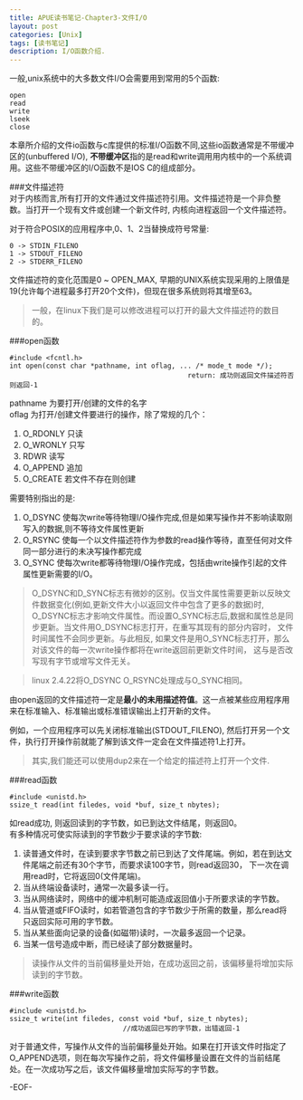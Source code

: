 ```yaml
---
title: APUE读书笔记-Chapter3-文件I/O
layout: post
categories: [Unix]
tags: [读书笔记]
description: I/O函数介绍. 
---
```


一般,unix系统中的大多数文件I/O会需要用到常用的5个函数:  

    open
    read
    write
    lseek
    close

本章所介绍的文件io函数与c库提供的标准I/O函数不同,这些io函数通常是不带缓冲区的(unbuffered I/O), **不带缓冲区**指的是read和write调用用内核中的一个系统调用。这些不带缓冲区的I/O函数不是IOS C的组成部分。  

###文件描述符  
对于内核而言,所有打开的文件通过文件描述符引用。文件描述符是一个非负整数。当打开一个现有文件或创建一个新文件时, 内核向进程返回一个文件描述符。  

对于符合POSIX的应用程序中,0、1、2当替换成符号常量:  
    
    0 -> STDIN_FILENO
    1 -> STDOUT_FILENO
    2 -> STDERR_FILENO  

文件描述符的变化范围是0 ~ OPEN_MAX, 早期的UNIX系统实现采用的上限值是19(允许每个进程最多打开20个文件)，但现在很多系统则将其增至63。  

> 一般，在linux下我们是可以修改进程可以打开的最大文件描述符的数目的。  

###open函数

    #include <fcntl.h>
    int open(const char *pathname, int oflag, ... /* mode_t mode */);
                                                return: 成功则返回文件描述符否则返回-1 

pathname 为要打开/创建的文件的名字  
oflag 为打开/创建文件要进行的操作，除了常规的几个： 

1. O_RDONLY 只读  
2. O_WRONLY 只写  
3. RDWR     读写  
4. O_APPEND 追加
5. O_CREATE 若文件不存在则创建  

需要特别指出的是:  
1. O_DSYNC  使每次write等待物理I/O操作完成,但是如果写操作并不影响读取刚写入的数据,则不等待文件属性更新  
2. O_RSYNC  使每一个以文件描述符作为参数的read操作等待，直至任何对文件同一部分进行的未决写操作都完成  
3. O_SYNC   使每次write都等待物理I/O操作完成，包括由write操作引起的文件属性更新需要的I/O。   

> O_DSYNC和D_SYNC标志有微妙的区别。仅当文件属性需要更新以反映文件数据变化(例如,更新文件大小以返回文件中包含了更多的数据)时,
O_DSYNC标志才影响文件属性。而设置O_SYNC标志后,数据和属性总是同步更新。当文件用O_DSYNC标志打开，在重写其现有的部分内容时，
文件时间属性不会同步更新。与此相反, 如果文件是用O_SYNC标志打开，那么对该文件的每一次write操作都将在write返回前更新文件时间，
这与是否改写现有字节或增写文件无关。  

> linux 2.4.22将O_DSYNC O_RSYNC处理成与O_SYNC相同。  

由open返回的文件描述符一定是**最小的未用描述符值**。这一点被某些应用程序用来在标准输入、标准输出或标准错误输出上打开新的文件。  

例如，一个应用程序可以先关闭标准输出(STDOUT_FILENO), 然后打开另一个文件，执行打开操作前就能了解到该文件一定会在文件描述符1上打开。

> 其实,我们能还可以使用dup2来在一个给定的描述符上打开一个文件.

###read函数

	#include <unistd.h>
	ssize_t read(int filedes, void *buf, size_t nbytes);  

如read成功, 则返回读到的字节数，如已到达文件结尾，则返回0。  
有多种情况可使实际读到的字节数少于要求读的字节数:   

1. 读普通文件时，在读到要求字节数之前已到达了文件尾端。例如，若在到达文件尾端之前还有30个字节，而要求读100字节，则read返回30，
下一次在调用read时，它将返回0(文件尾端)。  
2. 当从终端设备读时，通常一次最多读一行。  
3. 当从网络读时，网络中的缓冲机制可能造成返回值小于所要求读的字节数。  
4. 当从管道或FIFO读时，如若管道包含的字节数少于所需的数量，那么read将只返回实际可用的字节数。  
5. 当从某些面向记录的设备(如磁带)读时，一次最多返回一个记录。  
6. 当某一信号造成中断，而已经读了部分数据量时。  

> 读操作从文件的当前偏移量处开始，在成功返回之前，该偏移量将增加实际读到的字节数。  

###write函数

	#include <unistd.h>
	ssize_t write(int filedes, const void *buf, size_t nbytes);
								//成功返回已写的字节数，出错返回-1  

对于普通文件，写操作从文件的当前偏移量处开始。如果在打开该文件时指定了O_APPEND选项，则在每次写操作之前，将文件偏移量设置在文件的当前结尾处。在一次成功写之后，该文件偏移量增加实际写的字节数。  

-EOF-


